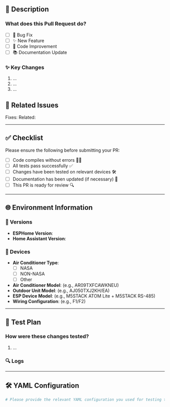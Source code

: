 ## 📄 Description
### What does this Pull Request do?
<!-- Provide a clear and concise description of what this PR aims to achieve. -->
- [ ] 🐞 Bug Fix
- [ ] ✨ New Feature
- [ ] 🔨 Code Improvement
- [ ] 📚 Documentation Update

### ✨ Key Changes
<!-- Briefly list the key changes or updates made in this pull request. -->
1. ...
2. ...
3. ...

## 🔗 Related Issues
<!-- If this PR fixes or is related to any issues, mention them here. (e.g., Fixes #123 or Resolves #456) -->
Fixes: 
Related: 

---

## ✅ **Checklist**
Please ensure the following before submitting your PR:
- [ ] Code compiles without errors 🧑‍💻
- [ ] All tests pass successfully ✅
- [ ] Changes have been tested on relevant devices 🛠️
- [ ] Documentation has been updated (if necessary) 📖
- [ ] This PR is ready for review 🔍

---

## 🌐 **Environment Information**
### 🔢 Versions
- **ESPHome Version**: 
- **Home Assistant Version**: 

### 🧩 Devices
- **Air Conditioner Type**:
  - [ ] NASA
  - [ ] NON-NASA
  - [ ] Other
- **Air Conditioner Model**: (e.g., AR09TXFCAWKNEU)
- **Outdoor Unit Model**: (e.g., AJ050TXJ2KH/EA)
- **ESP Device Model**: (e.g., M5STACK ATOM Lite + M5STACK RS-485)
- **Wiring Configuration**: (e.g., F1/F2)

---

## 🧪 **Test Plan**
### How were these changes tested?
<!-- Describe how you tested your changes. Include details on the environment, devices used, and test cases. -->
1. ...

### 🔍 Logs
<!-- Include relevant logs showing the changes in action, including ESPHome and Home Assistant logs. -->

---

## 🛠️ **YAML Configuration**
```yaml
# Please provide the relevant YAML configuration you used for testing this PR
```
